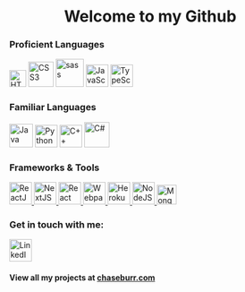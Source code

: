 <h1 align="center">Welcome to my Github</h1>

<h3>Proficient Languages</h3>
<p>
  <img src="https://cdn.worldvectorlogo.com/logos/html5.svg" alt="HTML5" width="30" />
  <img src="https://cdn.worldvectorlogo.com/logos/css3.svg" alt="CSS3" width="45" />
  <img src="https://cdn.worldvectorlogo.com/logos/sass-1.svg" alt="sass" width="50" />
  <img src="https://cdn.worldvectorlogo.com/logos/logo-javascript.svg" alt="JavaScript" width="40" />
  <img src="https://cdn.worldvectorlogo.com/logos/typescript.svg" alt="TypeScript" width="40" />
</p>

<h3>Familiar Languages</h3>
<p>
  <img src="https://cdn.worldvectorlogo.com/logos/java.svg" alt="Java" width="42" />
  <img src="https://cdn.worldvectorlogo.com/logos/python-5.svg" alt="Python" width="40" />
  <img src="https://cdn.worldvectorlogo.com/logos/c.svg" alt="C++" width="40" />
  <img src="https://static.cdnlogo.com/logos/c/27/c.svg" alt="C#" width="45" />
</p>

<h3>Frameworks & Tools</h3>
<p>
  <a href="https://reactjs.org/">
    <img src="https://cdn.worldvectorlogo.com/logos/react-2.svg" alt="ReactJS" width="40" />
  </a>
  <a href="https://nextjs.org/">
    <img src="https://cdn.worldvectorlogo.com/logos/next-js.svg" alt="NextJS" width="40" />
  </a>
  <a href="https://nextjs.org/">
    <img src="https://raw.githubusercontent.com/kristerkari/react-native-svg-transformer/master/images/react-native-logo.png" alt="React Native" width="40" />
  </a>
  <a href="https://webpack.js.org/">
    <img src="https://cdn.worldvectorlogo.com/logos/webpack-icon.svg" alt="Webpack" width="40" />
  </a>
  <a href="https://www.heroku.com/">
    <img src="https://cdn.worldvectorlogo.com/logos/heroku.svg" alt="Heroku" height="40" />
  </a>
  <a href="https://nodejs.org/en/">
    <img src="https://cdn.worldvectorlogo.com/logos/nodejs-1.svg" alt="NodeJS" height="40" />
  </a>
  <a href="https://www.mongodb.com/">
    <img src="https://www.pinclipart.com/picdir/big/336-3367489_mongodb-mongodb-nosql-logo-clipart.png" alt="MongoDB" height="35" />
  </a>
 </p>

<h3>Get in touch with me:</h3>
<p>
  <a href="https://www.linkedin.com/in/chaseburr/" target="_blank">
    <img src="https://cdn.worldvectorlogo.com/logos/linkedin-icon-2.svg" alt="LinkedIn" height="40" />
  </a>
<!--   <img src="https://www.flaticon.com/svg/vstatic/svg/1946/1946488.svg?token=exp=1612116757~hmac=9aa2dbe4e4dc77328ef724dcdd7a18ac" alt="Website" height="40" /> -->
</p>

<h4>View all my projects at <a href="https://chaseburr.com/">chaseburr.com</a></h4>

